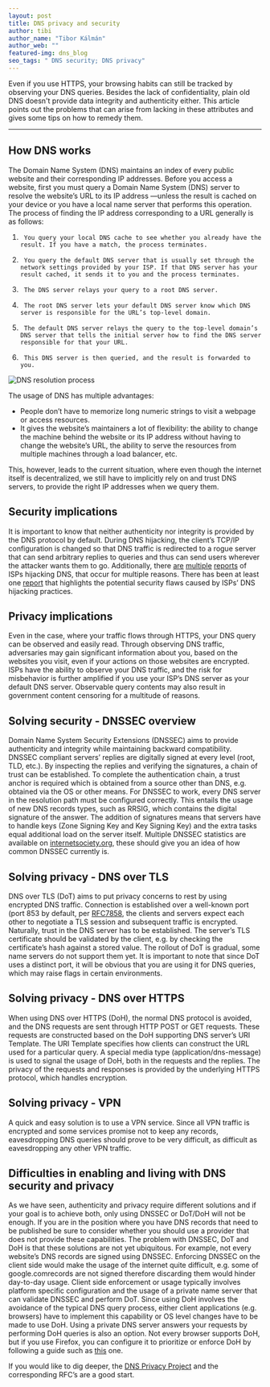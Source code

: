 ```yaml
---
layout: post
title: DNS privacy and security
author: tibi
author_name: "Tibor Kálmán"
author_web: ""
featured-img: dns_blog
seo_tags: " DNS security; DNS privacy"
---
```


Even if you use HTTPS, your browsing habits can still be tracked by observing your DNS queries. Besides the lack of confidentiality, plain old DNS doesn't provide data integrity and authenticity either. This article points out the problems that can arise from lacking in these attributes and gives some tips on how to remedy them.

<!--excerpt-->

----

## How DNS works

The Domain Name System (DNS) maintains an index of every public website and their corresponding IP addresses.
Before you access a website, first you must query a Domain Name System (DNS) server to resolve the website’s URL to its IP address —unless the result is cached on your device or you have a local name server that performs this operation.
The process of finding the IP address corresponding to a URL generally is as follows:

1.   	You query your local DNS cache to see whether you already have the result. If you have a match, the process terminates.
2.   	You query the default DNS server that is usually set through the network settings provided by your ISP. If that DNS server has your result cached, it sends it to you and the process terminates.
3.   	The DNS server relays your query to a root DNS server.
4.   	The root DNS server lets your default DNS server know which DNS server is responsible for the URL’s top-level domain.
5.   	The default DNS server relays the query to the top-level domain’s DNS server that tells the initial server how to find the DNS server responsible for that your URL.
6.   	This DNS server is then queried, and the result is forwarded to you.

![DNS resolution process](/dnsproc.png)

The usage of DNS has multiple advantages:

* People don’t have to memorize long numeric strings to visit a webpage or access resources.
* It gives the website’s maintainers a lot of flexibility: the ability to change the machine behind the website or its IP address without having to change the website’s URL, the ability to serve the resources from multiple machines through a load balancer, etc.

This, however, leads to the current situation, where even though the internet itself is decentralized, we still have to implicitly rely on and trust DNS servers, to provide the right IP addresses when we query them.


## Security implications

It is important to know that neither authenticity nor integrity is provided by the DNS protocol by default.
During DNS hijacking, the client’s TCP/IP configuration is changed so that DNS traffic is redirected to a rogue server that can send arbitrary replies to queries and thus can send users wherever the attacker wants them to go.
Additionally, there [are](https://forums.att.com/t5/AT-T-Internet-Features/ATT-DNS-Assist-Page/td-p/5108480) [multiple](https://web.archive.org/web/20090813095417/http://www.optimum.net/Article/DNS) [reports](https://www.theregister.co.uk/2009/07/28/comcast_dns_hijacker/) of ISPs hijacking DNS, that occur for multiple reasons. There has been at least one [report](https://www.wired.com/2008/04/isps-error-page/) that highlights the potential security flaws caused by ISPs’ DNS hijacking practices.

## Privacy implications

Even in the case, where your traffic flows through HTTPS, your DNS query can be observed and easily read. Through observing DNS traffic, adversaries may gain significant information about you, based on the websites you visit, even if your actions on those websites are encrypted. ISPs have the ability to observe your DNS traffic, and the risk for misbehavior is further amplified if you use your ISP’s DNS server as your default DNS server.
Observable query contents may also result in government content censoring for a multitude of reasons.

## Solving security - DNSSEC overview

Domain Name System Security Extensions (DNSSEC) aims to provide authenticity and integrity while maintaining backward compatibility.
DNSSEC compliant servers’ replies are digitally signed at every level (root, TLD, etc.). By inspecting the replies and verifying the signatures, a chain of trust can be established. To complete the authentication chain, a trust anchor is required which is obtained from a source other than DNS, e.g. obtained via the OS or other means.
For DNSSEC to work, every DNS server in the resolution path must be configured correctly. This entails the usage of new DNS records types, such as RRSIG, which contains the digital signature of the answer. The addition of signatures means that servers have to handle keys (Zone Signing Key and Key Signing Key) and the extra tasks equal additional load on the server itself.
Multiple DNSSEC statistics are available on [internetsociety.org](https://www.internetsociety.org/deploy360/dnssec/statistics/), these should give you an idea of how common DNSSEC currently is.


## Solving privacy - DNS over TLS

DNS over TLS (DoT) aims to put privacy concerns to rest by using encrypted DNS traffic. Connection is established over a well-known port (port 853 by default, per [RFC7858](https://tools.ietf.org/html/rfc7858), the clients and servers expect each other to negotiate a TLS session and subsequent traffic is encrypted.
Naturally, trust in the DNS server has to be established. The server’s TLS certificate should be validated by the client, e.g. by checking the certificate’s hash against a stored value. 
The rollout of DoT is gradual, some name servers do not support them yet.
It is important to note that since DoT uses a distinct port, it will be obvious that you are using it for DNS queries, which may raise flags in certain environments.

## Solving privacy - DNS over HTTPS

When using DNS over HTTPS (DoH), the normal DNS protocol is avoided, and the DNS requests are sent through HTTP POST or GET requests. These requests are constructed based on the DoH supporting DNS server’s URI Template. The URI Template specifies how clients can construct the URL used for a particular query.
A special media type (application/dns-message) is used to signal the usage of DoH, both in the requests and the replies.
The privacy of the requests and responses is provided by the underlying HTTPS protocol, which handles encryption.

## Solving privacy - VPN

A quick and easy solution is to use a VPN service. Since all VPN traffic is encrypted and some services promise not to keep any records, eavesdropping DNS queries should prove to be very difficult, as difficult as eavesdropping any other VPN traffic.

## Difficulties in enabling and living with DNS security and privacy

As we have seen, authenticity and privacy require different solutions and if your goal is to achieve both, only using DNSSEC or DoT/DoH will not be enough. If you are in the position where you have DNS records that need to be published be sure to consider whether you should use a provider that does not provide these capabilities.
The problem with DNSSEC, DoT and DoH is that these solutions are not yet ubiquitous. For example, not every website’s DNS records are signed using DNSSEC. Enforcing DNSSEC on the client side would make the usage of the internet quite difficult, e.g. some of google.comrecords are not signed therefore discarding them would hinder day-to-day usage.
Client side enforcement or usage typically involves platform specific configuration and the usage of a private name server that can validate DNSSEC and perform DoT. Since using DoH involves the avoidance of the typical DNS query process, either client applications (e.g. browsers) have to implement this capability or OS level changes have to be made to use DoH. Using a private DNS server answers your requests by performing DoH queries is also an option. Not every browser supports DoH, but if you use Firefox, you can configure it to prioritize or enforce DoH by following a guide such as [this](https://www.ghacks.net/2018/04/02/configure-dns-over-https-in-firefox/) one.  

If you would like to dig deeper, the [DNS Privacy Project](https://dnsprivacy.org/wiki/display/DP) and the corresponding RFC’s are a good start.


